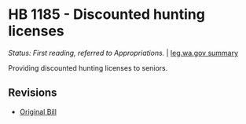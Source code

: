 # HB 1185 - Discounted hunting licenses
*Status: First reading, referred to Appropriations.* | [leg.wa.gov summary](https://app.leg.wa.gov/billsummary?BillNumber=1185&Year=2021)

Providing discounted hunting licenses to seniors.

## Revisions
* [Original Bill](1/)